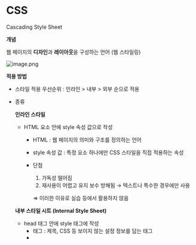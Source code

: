 # CSS

Cascading Style Sheet

**개념**

웹 페이지의 **디자인**과 **레이아웃**을 구성하는 언어 (웹 스타일링)

![image.png](attachment:8e2d6d6e-13d6-4481-9671-0a633551bf57:image.png)

**적용 방법**

- 스타일 적용 우선순위 : 인라인 > 내부 > 외부 순으로 적용
- 종류
    
    **인라인 스타일**
    
    - HTML 요소 안에 style 속성 값으로 작성

        
        - HTML : 웹 페이지의 의미와 구조를 정의하는 언어
        - style 속성 값 : 특정 요소 하나에만 CSS 스타일을 직접 적용하는 속성
        - 단점
            1. 가독성 떨어짐 
            2. 재사용이 어렵고 유지 보수 방해됨
            → 텍스트나 특수한 경우에만 사용
            
            ⇒ 이러한 이유로 실습 등에서 활용하지 않음
            
    
    **내부 스타일 시트 (Internal Style Sheet)**
    
    - head 태그 안에 style 태그에 작성
        - <head> 태그 : 제목, CSS 등 보이지 않는 설정 정보를 담는 태그
        - <style> 태그 : CSS 코드를 작성하여 페이지 전체에 적용하는 태그
        

    
    **외부 스타일 시트 (External Style Sheet)**
    
    - 별도 CSS 파일 생성 후 HTML link 태그를 사용하여 불러오기
        - <link> 태그 : 외부 스타일 시트(CSS)를 HTML 문서에 연결하는 태그
